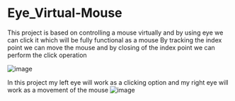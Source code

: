 # Eye_Virtual-Mouse
This project is based on controlling a mouse virtually and by using eye we can click it which will be fully functional as a mouse
By tracking the index point we can move the mouse and by closing of the index point we can perform the click operation

![image](https://user-images.githubusercontent.com/95826757/192433935-f53f2fd6-fe85-41ad-9b23-a6805a0ad61e.png)

In this project my left eye will work as a clicking option and my right eye will work as a movement of the mouse
![image](https://user-images.githubusercontent.com/95826757/192452720-b549371d-8056-47bd-bdd8-2d6b66f40610.png)




